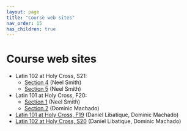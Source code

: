 ```yaml
---
layout: page
title: "Course web sites"
nav_order: 15
has_children: true
---
```



# Course web sites


- Latin 102 at Holy Cross, S21:
    - [Section 4](https://neelsmith.github.io/latin102/) (Neel Smith)
    - [Section 5](https://neelsmith.github.io/LATN102-05-S21/) (Neel Smith)
- Latin 101 at Holy Cross, F20:
    - [Section 1](https://neelsmith.github.io/latin101/) (Neel Smith)
    - [Section 2](https://dominicmachado.github.io/latn101-f20) (Dominic Machado)
- [Latin 101 at Holy Cross, F19](https://libatique.info/LATN101-F19/) (Daniel Libatique, Dominic Machado)
- [Latin 102 at Holy Cross, S20](https://libatique.info/LATN102-S20/) (Daniel Libatique, Dominic Machado)
